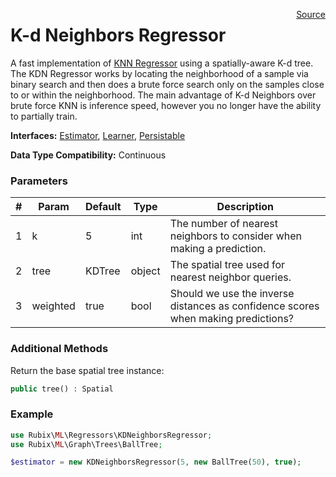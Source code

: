 <span style="float:right;"><a href="https://github.com/RubixML/RubixML/blob/master/src/Regressors/KDNeighborsRegressor.php">Source</a></span>

# K-d Neighbors Regressor
A fast implementation of [KNN Regressor](knn-regressor.md) using a spatially-aware K-d tree. The KDN Regressor works by locating the neighborhood of a sample via binary search and then does a brute force search only on the samples close to or within the neighborhood. The main advantage of K-d Neighbors over brute force KNN is inference speed, however you no longer have the ability to partially train.

**Interfaces:** [Estimator](../estimator.md), [Learner](../learner.md), [Persistable](../persistable.md)

**Data Type Compatibility:** Continuous

### Parameters
| # | Param | Default | Type | Description |
|---|---|---|---|---|
| 1 | k | 5 | int | The number of nearest neighbors to consider when making a prediction. |
| 2 | tree | KDTree | object | The spatial tree used for nearest neighbor queries. |
| 3 | weighted | true | bool | Should we use the inverse distances as confidence scores when making predictions? |

### Additional Methods
Return the base spatial tree instance:
```php
public tree() : Spatial
```

### Example
```php
use Rubix\ML\Regressors\KDNeighborsRegressor;
use Rubix\ML\Graph\Trees\BallTree;

$estimator = new KDNeighborsRegressor(5, new BallTree(50), true);
```